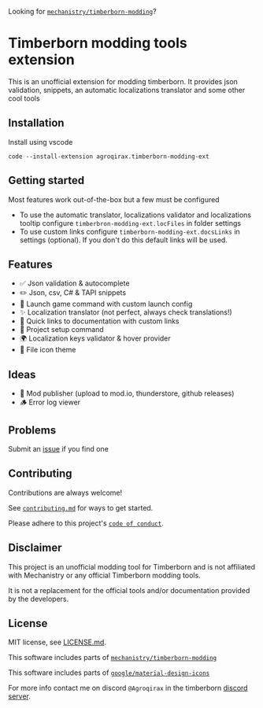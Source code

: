 Looking for [`mechanistry/timberborn-modding`](https://github.com/mechanistry/timberborn-modding)?

# Timberborn modding tools extension

This is an unofficial extension for modding timberborn.
It provides json validation, snippets, an automatic localizations translator and some other cool tools

## Installation

Install using vscode

```shell
code --install-extension agroqirax.timberborn-modding-ext
```

## Getting started

Most features work out-of-the-box but a few must be configured

- To use the automatic translator, localizations validator and localizations tooltip configure `timberbron-modding-ext.locFiles` in folder settings
- To use custom links configure `timberborn-modding-ext.docsLinks` in settings (optional). If you don't do this default links will be used.

## Features

- ✅ Json validation & autocomplete
- ✏️ Json, csv, C# & TAPI snippets
- 🚀 Launch game command with custom launch config
- ✨ Localization translator (not perfect, always check translations!)
- 📖 Quick links to documentation with custom links
- 📁 Project setup command
- 🌍 Localization keys validator & hover provider
- 🎨 File icon theme

## Ideas

- 📢 Mod publisher (upload to mod.io, thunderstore, github releases)
- 🪵 Error log viewer

## Problems

Submit an [issue](https://github.com/agroqirax/timberborn-modding-vsce/issues) if you find one

## Contributing

Contributions are always welcome!

See [`contributing.md`](CONTRIBUTING.md) for ways to get started.

Please adhere to this project's [`code of conduct`](CODE_OF_CONDUCT.md).

## Disclaimer

This project is an unofficial modding tool for Timberborn and is not affiliated with Mechanistry or any official Timberborn modding tools.

It is not a replacement for the official tools and/or documentation provided by the developers.

## License

MIT license, see [LICENSE.md](LICENSE.md).

This software includes parts of [`mechanistry/timberborn-modding`](https://github.com/mechanistry/timberborn-modding)

This software includes parts of [`google/material-design-icons`](https://github.com/google/material-design-icons)

For more info contact me on discord `@Agroqirax` in the timberborn [discord server](https://discord.gg/timberborn).
